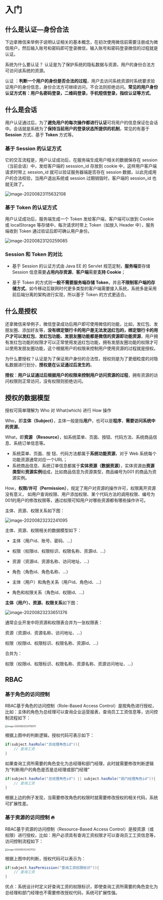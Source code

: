 # 入门

## 什么是认证—身份合法

下边拿微信来举例子说明认证相关的基本概念，在初次使用微信前需要注册成为微信用户，然后输入账号和密码即可登录微信，输入账号和密码登录微信的过程就是认证。

系统为什么要认证？ 认证是为了保护系统的隐私数据与资源，用户的身份合法方可访问该系统的资源。

认证 ：**判断一个用户的身份是否合法的过程**，用户去访问系统资源时系统要求验证用户的身份信息，身份合法方可继续访问，不合法则拒绝访问。**常见的用户身份认证方式有：用户名密码登录，二维码登录，手机短信登录，指纹认证等方式**。





## 什么是会话

用户认证通过后，为了**避免用户的每次操作都进行认证**可将用户的信息保证在会话中。会话就是系统为了**保持当前用户的登录状态所提供的机制**，常见的有基于 **Session** 方式、基于 **Token** 方式等。 

### 基于 Session 的认证方式

它的交互流程是，用户认证成功后，在服务端生成用户相关的数据保存在 session（当前会话）中，发给客户端的 sesssion_id 存放到 cookie 中，这样用户客户端请求时带上 session_id 就可以验证服务器端是否存在 session 数据，以此完成用户的合法校验，当用户退出系统或 session 过期销毁时，客户端的 session_id 也就无效了。

![image-20200823115632108](./images/image-20200823115632108.png)





### 基于 Token 的认证方式

用户认证成功后，服务端生成一个 Token 发给客户端，客户端可以放到 Cookie 或 localStorage 等存储中，每次请求时带上 Token（如放入 Header 中），服务端收到 Token 通过验证后即可确认用户身份。

![image-20200823120259085](./images/image-20200823120259085.png)





### Session 和 Token 的对比

*   基于 Session 的认证方式由 Java EE 的 Servlet 规范定制，**服务端**要存储 Session 信息需要**占用内存资源**，**客户端**需要**支持 Cookie**；

*   基于 Token 的方式则**一般不需要服务端存储 Token**，并且**不限制客户端的存储方式**。如今移动互联网时代更多类型的客户端需要接入系统，系统多是采用前后端分离的架构进行实现，所以基于 Token 的方式更适合。 



## 什么是授权

还拿微信来举例子，微信登录成功后用户即可使用微信的功能，比如，发红包、发朋友圈、添加好友等，**没有绑定银行卡的用户是无法发送红包的，绑定银行卡的用户才可以发红包**，**发红包功能、发朋友圈功能都是微信的资源即功能资源**，用户拥有发红包功能的权限才可以正常使用发送红包功能，拥有发朋友圈功能的权限才可以使用发朋友圈功能，这个根据用户的权限来控制用户使用资源的过程就是授权。

为什么要授权？认证是为了保证用户身份的合法性，授权则是为了更细粒度的对隐私数据进行划分，**授权是在认证通过后发生的**。

**授权**：**用户认证通过后根据用户的权限来控制用户访问资源的过程**，拥有资源的访问权限则正常访问，没有权限则拒绝访问。 



## 授权的数据模型

授权可简单理解为 Who 对 What(which) 进行 How 操作

Who，即**主体（Subject）**，主体一般是指**用户**，也可以是**程序**，**需要访问系统中的资源**。 

What，即**资源 （Resource）**，如系统菜单、页面、按钮、代码方法、系统商品信息、系统订单信息等。

*   系统菜单、页面、按 钮、代码方法都属于**系统功能资源**，对于 Web 系统每个功能资源通常对应一个URL；
*   系统商品信息、系统订单信息都属于**实体资源（数据资源）**，实体资源由**资源类型**和**资源实例**组成，比如商品信息为资源类型，商品编号为001 的商品为资源实例。

How，**权限/许可（Permission）**，规定了用户对资源的操作许可，权限离开资源没有意义， 如用户查询权限、用户添加权限、某个代码方法的调用权限、编号为001的用户的修改权限等，通过权限可知用户对哪些资源都有哪些操作许可。

主体、资源、权限关系如下图：

![image-20200823232241095](./images/image-20200823232241095.png)

主体、资源、权限相关的数据模型如下： 

*   主体（用户id、账号、密码、...） 
*   权限（权限id、权限标识、权限名称、资源id、...） 

*   资源（资源id、资源名称、访问地址、...） 

*   角色（角色id、角色名称、...）



*   主体（用户）和角色关系（用户id、角色id、...）

*   角色和权限关系（角色id、权限id、...） 

**主体（用户）、资源、权限关系**如下图：

![image-20200823233651376](./images/image-20200823233651376.png)

通常企业开发中将资源和权限表合并为一张权限表：

资源（资源id、资源名称、访问地址、...） 

权限（权限id、权限标识、权限名称、资源id、...） 

合并为： 

权限（权限id、权限标识、权限名称、资源名称、资源访问地址、...） 



## RBAC

### 基于角色的访问控制

RBAC基于角色的访问控制（Role-Based Access Control）是按角色进行授权，比如：主体的角色为总经理可以查询企业运营报表，查询员工工资信息等，访问控制流程如下：

<img src="./images/image-20200823233758311.png" alt="image-20200823233758311" style="zoom:50%;" />

根据上图中的判断逻辑，授权代码可表示如下：

```java
if(subject.hasRole("总经理角色id")){ 
    // 查询工资 
}
```

如果查询工资所需要的角色变化为总经理和部门经理，此时就需要修改判断逻辑为“判断用户的角色是否是总经理或部门经理”

```java
if(subject.hasRole("总经理角色id") || subject.hasRole("部门经理角色id")){ 
    // 查询工资 
}
```

根据上边的例子发现，当需要修改角色的权限时就需要修改授权的相关代码，系统可扩展性差。



### 基于资源的访问控制 🔥

RBAC基于资源的访问控制（Resource-Based Access Control）是按资源（或权限）进行授权，比如：用户必须具有查询工资权限才可以查询员工工资信息等，访问控制流程如下：

<img src="./images/image-20200823234211122.png" alt="image-20200823234211122" style="zoom:50%;" />

根据上图中的判断，授权代码可以表示为：

```java
if(subject.hasPermission("查询工资权限标识")){ 
    // 查询工资 
}
```

优点：系统设计时定义好查询工资的权限标识，即使查询工资所需要的角色变化为总经理和部门经理也不需要修改授权代码，系统可扩展性强。 





